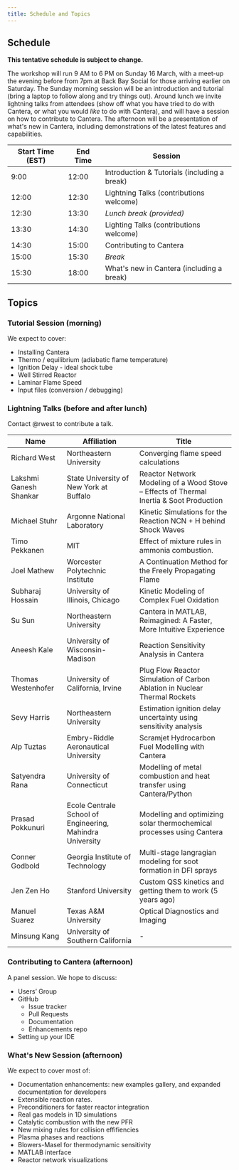 ```yaml
---
title: Schedule and Topics
---
```


## Schedule

**This tentative schedule is subject to change.**

The workshop will run 9 AM to 6 PM on Sunday 16 March, with a meet-up the evening before from 7pm at Back Bay Social for those arriving earlier on Saturday.
The Sunday morning session will be an introduction and tutorial (bring a laptop to follow along and try things out).
Around lunch we invite lightning talks from attendees (show off what you have tried to do with Cantera, or what you would *like* to do with Cantera), and will have a session on how to contribute to Cantera.
The afternoon will be a presentation of what's new in Cantera, including demonstrations of the latest features and capabilities.


| Start Time (EST) | End Time | Session      |
|------------------|----------|--------------|
| 9:00  | 12:00 | Introduction & Tutorials (including a break) |
| 12:00 | 12:30 | Lightning Talks (contributions welcome)  |
| 12:30 | 13:30 | *Lunch break (provided)*           |
| 13:30 | 14:30 | Lighting Talks (contributions welcome)  |
| 14:30 | 15:00 | Contributing to Cantera                      |
| 15:00 | 15:30 | *Break*       |
| 15:30 | 18:00 | What's new in Cantera (including a break)  |

## Topics

### Tutorial Session (morning)

We expect to cover:
- Installing Cantera
- Thermo / equilibrium (adiabatic flame temperature)
- Ignition Delay - ideal shock tube
- Well Stirred Reactor
- Laminar Flame Speed
- Input files (conversion / debugging)

### Lightning Talks (before and after lunch)

Contact @rwest to contribute a talk.

| Name              | Affiliation                                                | Title |
|------------------------|------------------------------------------------------------|----------------------------------------|
| Richard West          | Northeastern University                                   | Converging flame speed calculations   |
| Lakshmi Ganesh Shankar| State University of New York at Buffalo                   | Reactor Network Modeling of a Wood Stove – Effects of Thermal Inertia & Soot Production |
| Michael Stuhr        | Argonne National Laboratory                               | Kinetic Simulations for the Reaction NCN + H behind Shock Waves |
| Timo Pekkanen       | MIT                                                        | Effect of mixture rules in ammonia combustion. |
| Joel Mathew        | Worcester Polytechnic Institute                           | A Continuation Method for the Freely Propagating Flame |
| Subharaj Hossain    | University of Illinois, Chicago                          | Kinetic Modeling of Complex Fuel Oxidation |
| Su Sun              | Northeastern University                                   | Cantera in MATLAB, Reimagined: A Faster, More Intuitive Experience |
| Aneesh Kale        | University of Wisconsin-Madison                           | Reaction Sensitivity Analysis in Cantera |
| Thomas Westenhofer  | University of California, Irvine                          | Plug Flow Reactor Simulation of Carbon Ablation in Nuclear Thermal Rockets |
| Sevy Harris        | Northeastern University                                   | Estimation ignition delay uncertainty using sensitivity analysis |
| Alp Tuztas        | Embry-Riddle Aeronautical University                        | Scramjet Hydrocarbon Fuel Modelling with Cantera |
| Satyendra Rana    | University of Connecticut                                  | Modelling of metal combustion and heat transfer using Cantera/Python |
| Prasad Pokkunuri | Ecole Centrale School of Engineering, Mahindra University | Modelling and optimizing solar thermochemical processes using Cantera |
| Conner Godbold   | Georgia Institute of Technology                           | Multi-stage langragian modeling for soot formation in DFI sprays |
| Jen Zen Ho       | Stanford University                                       | Custom QSS kinetics and getting them to work (5 years ago) |
| Manuel Suarez    | Texas A&M University      | Optical Diagnostics and Imaging  |
| Minsung Kang     | University of Southern California                         | - |


### Contributing to Cantera (afternoon)
A panel session.
We hope to discuss:
- Users’ Group
- GitHub
   - Issue tracker
   - Pull Requests
   - Documentation
   - Enhancements repo
- Setting up your IDE



### What's New Session (afternoon)

We expect to cover most of:

- Documentation enhancements: new examples gallery, and expanded documentation for developers
- Extensible reaction rates.
- Preconditioners for faster reactor integration
- Real gas models in 1D simulations
- Catalytic combustion with the new PFR
- New mixing rules for collision effifiencies
- Plasma phases and reactions
- Blowers-Masel for thermodynamic sensitivity
- MATLAB interface
- Reactor network visualizations


